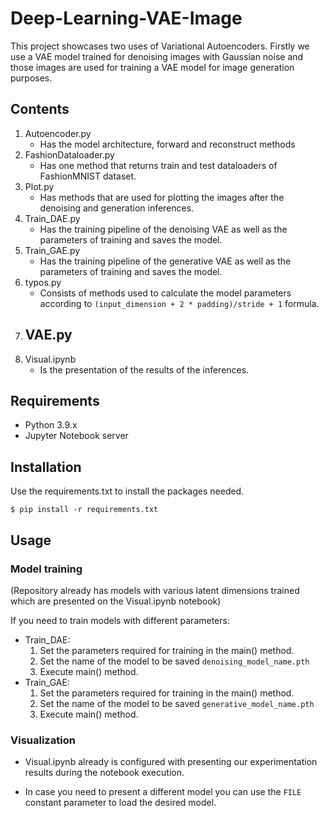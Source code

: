# Deep-Learning-VAE-Image

This project showcases two uses of Variational Autoencoders.
Firstly we use a VAE model trained for denoising images with Gaussian noise and those images are used for training a VAE model for image generation purposes.

## Contents

1. Autoencoder.py
	- Has the model architecture, forward and reconstruct methods
2. FashionDataloader.py
	- Has one method that returns train and test dataloaders of FashionMNIST dataset.
3. Plot.py
	- Has methods that are used for plotting the images after the denoising and generation inferences.
4. Train_DAE.py
	- Has the training pipeline of the denoising VAE as well as the parameters of training and saves the model.
5. Train_GAE.py
	- Has the training pipeline of the generative VAE as well as the parameters of training and saves the model.
6. typos.py
	- Consists of methods used to calculate the model parameters according to `(input_dimension + 2 * padding)/stride + 1` formula.
7. VAE.py
	-
8. Visual.ipynb
	- Is the presentation of the results of the inferences.

## Requirements

- Python 3.9.x
- Jupyter Notebook server

## Installation

Use the requirements.txt to install the packages needed.

`$ pip install -r requirements.txt`

## Usage

### Model training 

(Repository already has models with various latent dimensions trained which are presented on the Visual.ipynb notebook)

If you need to train models with different parameters:

- Train_DAE: 
	1. Set the parameters required for training in the main() method.
	2. Set the name of the model to be saved `denoising_model_name.pth`
	2. Execute main() method.
- Train_GAE:
 	1. Set the parameters required for training in the main() method.
 	2. Set the name of the model to be saved `generative_model_name.pth`
 	2. Execute main() method.

### Visualization

- Visual.ipynb already is configured with presenting our experimentation results during the notebook execution.

- In case you need to present a different model you can use the `FILE` constant parameter to load the desired model.




